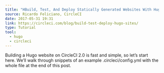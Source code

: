 ```yaml
---
title: "HBuild, Test, And Deploy Statically Generated Websites With Hugo"
source: Ricardo Feliciano, CircleCI
date: 2017-05-31 19:31
link: https://circleci.com/blog/build-test-deploy-hugo-sites/
type: Tutorial
tool:
  - hugo
  - circleci
---
```

Building a Hugo website on CircleCI 2.0 is fast and simple, so let’s start here. We’ll walk through snippets of an example .circleci/config.yml with the whole file at the end of this post.





